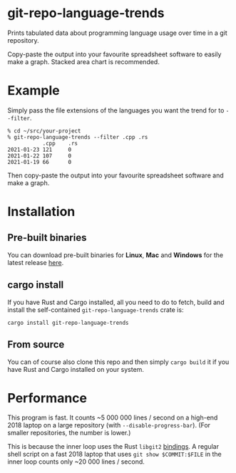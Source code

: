 # git-repo-language-trends
Prints tabulated data about programming language usage over time in a git
repository.

Copy-paste the output into your favourite spreadsheet software to easily make a
graph. Stacked area chart is recommended.

# Example
Simply pass the file extensions of the languages you want the trend for to `--filter`.
```
% cd ~/src/your-project
% git-repo-language-trends --filter .cpp .rs
           .cpp    .rs
2021-01-23 121     0
2021-01-22 107     0
2021-01-19 66      0
```
Then copy-paste the output into your favourite spreadsheet software and make a
graph.

# Installation
## Pre-built binaries
You can download pre-built binaries for **Linux**, **Mac** and **Windows** for the latest release [here](https://github.com/Enselic/git-repo-language-trends/releases).

## cargo install
If you have Rust and Cargo installed, all you need to do to fetch, build and
install the self-contained `git-repo-language-trends` crate is:
```
cargo install git-repo-language-trends
```

## From source
You can of course also clone this repo and then simply `cargo build` it if you have Rust and Cargo installed on your system.

# Performance
This program is fast. It counts ~5 000 000 lines / second on a high-end 2018
laptop on a large repository (with `--disable-progress-bar`). (For smaller
repositories, the number is lower.)

This is because the inner loop uses the Rust `libgit2`
[bindings](https://github.com/rust-lang/git2-rs). A regular shell script on a
fast 2018 laptop that uses `git show $COMMIT:$FILE` in the inner loop counts
only ~20 000 lines / second.

